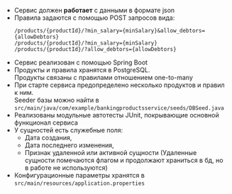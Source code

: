 * Сервис должен __работает__ с данными в формате json
* Правила задаются с помощью POST запросов вида:  
  ```
  /products/{productId}/?min_salary={minSalary}&allow_debtors={allowDebtors}
  /products/{productId}/?min_salary={minSalary}
  /products/{productId}/?allow_debtors={allowDebtors}
  ```
* Сервис реализован с помощью Spring Boot
* Продукты и правила хранятся в PostgreSQL.  
  Продукты связаны с правилами отношением one-to-many
* При старте сервиса предопределено несколько продуктов и правил к ним.  
  Seeder базы можно найти в `src/main/java/com/example/bankingproductsservice/seeds/DBSeed.java`
* Реализованы модульные автотесты JUnit, покрывающие основной функционал сервиса
* У сущностей есть служебные поля: 
  * Дата создания,
  * Дата последнего изменения, 
  * Признак удаленной или активной сущности (Удаленные сущности помечаются флагом и продолжают храниться в бд, но в работе не используются)
* Конфигурационные параметры хранятся в  
  `src/main/resources/application.properties`